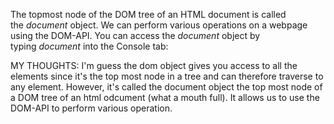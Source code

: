 The topmost node of the DOM tree of an HTML document is called the _document_ object. We can perform various operations on a webpage using the DOM-API. You can access the _document_ object by typing _document_ into the Console tab:

MY THOUGHTS: I'm guess the dom object gives you access to all the elements since it's the top most node in a tree and can therefore traverse to any element. However, it's called the document object the top most node of a DOM tree of an html odcument (what a mouth full). It allows us to use the DOM-API to perform various operation.

